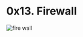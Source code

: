 # 0x13. Firewall

![fire wall](https://s3.amazonaws.com/intranet-projects-files/holbertonschool-sysadmin_devops/284/V1HjQ1Y.png)
